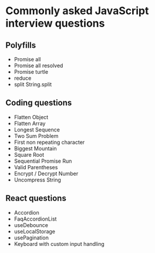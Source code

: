# Commonly asked JavaScript interview questions

## Polyfills

- Promise all
- Promise all resolved
- Promise turtle
- reduce
- split String.split

## Coding questions

- Flatten Object
- Flatten Array
- Longest Sequence
- Two Sum Problem 
- First non repeating character
- Biggest Mountain
- Square Root
- Sequential Promise Run
- Valid Parentheses
- Encrypt / Decrypt Number
- Uncompress String

## React questions

- Accordion
- FaqAccordionList
- useDebounce
- useLocalStorage
- usePagination
- Keyboard with custom input handling